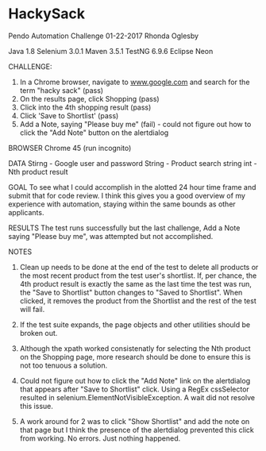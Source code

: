 # HackySack
Pendo Automation Challenge
01-22-2017
Rhonda Oglesby

Java 1.8
Selenium 3.0.1
Maven 3.5.1
TestNG 6.9.6
Eclipse Neon

CHALLENGE:
1. In a Chrome browser, navigate to www.google.com and search for the term "hacky sack" (pass)
2. On the results page, click Shopping (pass)
3. Click into the 4th shopping result (pass)
4. Click 'Save to Shortlist' (pass)
5. Add a Note, saying "Please buy me" (fail) - could not figure out how to click the "Add Note" button on the alertdialog

BROWSER
Chrome 45 (run incognito)

DATA
Stirng - Google user and password
String - Product search string
int    - Nth product result

GOAL
To see what I could accomplish in the alotted 24 hour time frame and submit that for code review. 
I think this gives you a good overview of my experience with automation, staying within the same bounds as other applicants. 

RESULTS
The test runs successfully but the last challenge, Add a Note saying "Please buy me", was attempted but not accomplished.

NOTES
1. Clean up needs to be done at the end of the test to delete all products or the most recent product from the test user's 
shortlist. If, per chance, the 4th product result is exactly the same as the last time the test was run, the 
"Save to Shortlist" button changes to "Saved to Shortlist". When clicked, it removes the product from the Shortlist 
and the rest of the test will fail. 

2. If the test suite expands, the page objects and other utilities should be broken out.

3. Although the xpath worked consistenatly for selecting the Nth product on the Shopping page, more research should be
done to ensure this is not too tenuous a solution. 

4. Could not figure out how to click the "Add Note" link on the alertdialog that appears after "Save to Shortlist" click.
Using a RegEx cssSelector resulted in selenium.ElementNotVisibleException. A wait did not resolve this issue.

5. A work around for 2 was to click "Show Shortlist" and add the note on that page but I think the presence of the 
alertdialog prevented this click from working. No errors. Just nothing happened. 
